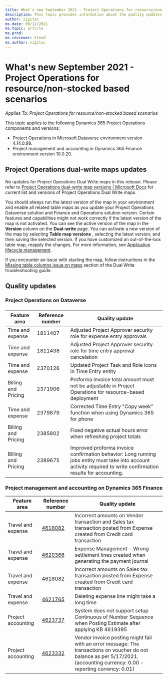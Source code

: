 ```yaml
---
title: What's new September 2021 - Project Operations for resource/non-stocked based scenarios
description: This topic provides information about the quality updates available in the September 2021 release of Project Operations for resource/non-stocked based scenarios.
author: sigitac
ms.date: 09/12/2021
ms.topic: article
ms.prod:
ms.reviewer: kfend 
ms.author: sigitac
---
```


# What's new September 2021 - Project Operations for resource/non-stocked based scenarios

*Applies To: Project Operations for resource/non-stocked based scenarios*

This topic applies to the following Dynamics 365 Project Operations components and versions:

   - Project Operations in Microsoft Dataverse environment version 4.14.0.99.
   - Project management and accounting in Dynamics 365 Finance environment version 10.0.20.

## Project Operations dual-write maps updates

No updates for Project Operations Dual Write maps in this release. Please refer to [Project Operations dual-write map versions | Microsoft Docs](https://docs.microsoft.com/en-us/dynamics365/project-operations/environment/resource-dual-write-maps) for current list and versions of Project Operations Dual Write maps.

You should always run the latest version of the map in your environment and enable all related table maps as you update your Project Operations Dataverse solution and Finance and Operations solution version. Certain features and capabilities might not work correctly if the latest version of the map is not activated. You can see the active version of the map in the  **Version**  column on the  **Dual-write**  page. You can activate a new version of the map by selecting  **Table map versions** , selecting the latest version, and then saving the selected version. If you have customized an out-of-the-box table map, reapply the changes. For more information, see [Application lifecycle management](https://docs.microsoft.com/en-us/dynamics365/fin-ops-core/dev-itpro/data-entities/dual-write/app-lifecycle-management).

If you encounter an issue with starting the map, follow instructions in the [Missing table columns issue on maps](https://docs.microsoft.com/en-us/dynamics365/fin-ops-core/dev-itpro/data-entities/dual-write/dual-write-troubleshooting-finops-upgrades#missing-table-columns-issue-on-maps) section of the Dual Write troubleshooting guide.

## Quality updates

###

### Project Operations on Dataverse

###

| **Feature area** | **Reference number** | **Quality update** |
| --- | --- | --- |
| Time and expense | 1811407 | Adjusted Project Approver security role for expense entry approvals |
| Time and expense | 1811438 | Adjusted Project Approver security role for time entry approval cancelation |
| Time and expense | 2370126 | Updated Project Task and Role icons in Time Entry entity |
| Billing and Pricing | 2371906 | Proforma invoice total amount must not be adjustable in Project Operations for resource-based deployment |
| Time and expense | 2379879 | Corrected Time Entry &quot;Copy week&quot; function when using Dynamics 365 for phone |
| Billing and Pricing | 2385802 | Fixed negative actual hours error when refreshing project totals |
| Billing and Pricing | 2389675 | Improved proforma invoice confirmation behavior: Long running jobs entity must take into account activity required to write confirmation results for accounting. |

### Project management and accounting on Dynamics 365 Finance

| Feature area | Reference number | Quality update |
| --- | --- | --- |
| Travel and expense | [4618082](https://fix.lcs.dynamics.com/Issue/Details?kb=4618082&amp;bugId=583101&amp;dbType=3&amp;qc=9c85ac8ca1e5e9cd07fac9e9aa2cb0914724e28b86ad3339dacf7741f554c605) | Incorrect amounts on Vendor transaction and Sales tax transaction posted from Expense created from Credit card transaction |
| Travel and expense | [4620366](https://fix.lcs.dynamics.com/Issue/Details?kb=4620366&amp;bugId=579485&amp;dbType=3&amp;qc=e864789bd95505ea624c537d585bf113c2de60b97c88439d44693dbd85aa8e92) | Expense Management - Wrong settlement lines created when generating the payment journal |
| Travel and expense | [4618082](https://fix.lcs.dynamics.com/Issue/Details?kb=4618082&amp;bugId=583101&amp;dbType=3&amp;qc=9c85ac8ca1e5e9cd07fac9e9aa2cb0914724e28b86ad3339dacf7741f554c605) | Incorrect amounts on Sales tax transaction posted from Expense created from Credit card transaction |
| Travel and expense | [4621765](https://fix.lcs.dynamics.com/Issue/Details?kb=4621765&amp;bugId=587306&amp;dbType=3&amp;qc=6fbfad0123d4e95eaf8d5a5a2f6c354577c991b7905c852ab02d1f94e728a876) | Deleting expense line might take a long time |
| Project accounting | [4623737](https://fix.lcs.dynamics.com/Issue/Details?kb=4623737&amp;bugId=598109&amp;dbType=3&amp;qc=4101fc5865201e21815299f2ff11ae46d5d5370510868df86c25ee09a8ca1a0c) | System does not support setup Continuous of Number Sequence when Posting Estimate after applying KB 4619395 |
| Project accounting | [4623332](https://fix.lcs.dynamics.com/Issue/Details?kb=4623332&amp;bugId=586034&amp;dbType=3&amp;qc=2f64bb1977c4a9c9dd2ce9de7e72230b86eca14b6295c5bbfb614ea97ad81caf) | Vendor invoice posting might fail with an error message: The transactions on voucher do not balance as per 5/17/2021. (accounting currency: 0.00 - reporting currency: 0.01) |
